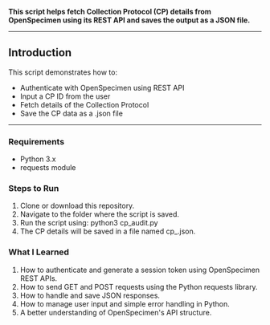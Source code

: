 **This script helps fetch Collection Protocol (CP) details from OpenSpecimen using its REST API and saves the output as a JSON file.**

---

## **Introduction**

This script demonstrates how to:

- Authenticate with OpenSpecimen using REST API
- Input a CP ID from the user
- Fetch details of the Collection Protocol
- Save the CP data as a .json file

---

### **Requirements**
- Python 3.x
- requests module  

### **Steps to Run**

1. Clone or download this repository.
2. Navigate to the folder where the script is saved.
3. Run the script using:   python3 cp_audit.py
4. The CP details will be saved in a file named cp_<id>.json.

### **What I Learned**
1. How to authenticate and generate a session token using OpenSpecimen REST APIs.
2. How to send GET and POST requests using the Python requests library.
3. How to handle and save JSON responses.
4. How to manage user input and simple error handling in Python.
5. A better understanding of OpenSpecimen's API structure.

